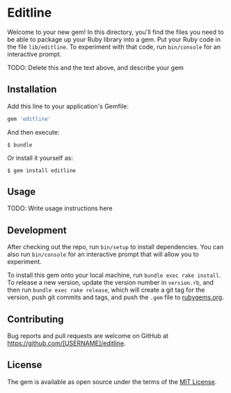 # Editline

Welcome to your new gem! In this directory, you'll find the files you need to be able to package up your Ruby library into a gem. Put your Ruby code in the file `lib/editline`. To experiment with that code, run `bin/console` for an interactive prompt.

TODO: Delete this and the text above, and describe your gem

## Installation

Add this line to your application's Gemfile:

```ruby
gem 'editline'
```

And then execute:

    $ bundle

Or install it yourself as:

    $ gem install editline

## Usage

TODO: Write usage instructions here

## Development

After checking out the repo, run `bin/setup` to install dependencies. You can also run `bin/console` for an interactive prompt that will allow you to experiment.

To install this gem onto your local machine, run `bundle exec rake install`. To release a new version, update the version number in `version.rb`, and then run `bundle exec rake release`, which will create a git tag for the version, push git commits and tags, and push the `.gem` file to [rubygems.org](https://rubygems.org).

## Contributing

Bug reports and pull requests are welcome on GitHub at https://github.com/[USERNAME]/editline.

## License

The gem is available as open source under the terms of the [MIT License](https://opensource.org/licenses/MIT).
